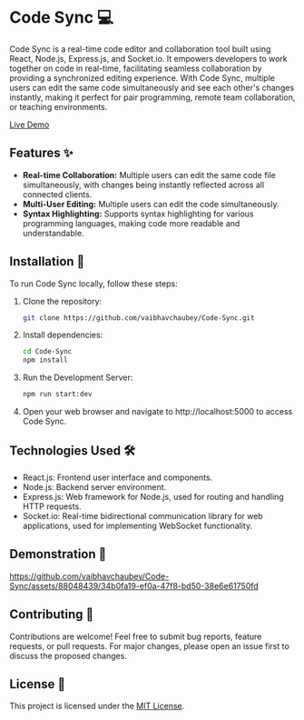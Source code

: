 # Code Sync 💻

Code Sync is a real-time code editor and collaboration tool built using React, Node.js, Express.js, and Socket.io. It empowers developers to work together on code in real-time, facilitating seamless collaboration by providing a synchronized editing experience. With Code Sync, multiple users can edit the same code simultaneously and see each other's changes instantly, making it perfect for pair programming, remote team collaboration, or teaching environments.

[Live Demo](https://code-sync-52s9.onrender.com)

## Features ✨

- **Real-time Collaboration:** Multiple users can edit the same code file simultaneously, with changes being instantly reflected across all connected clients.
- **Multi-User Editing:** Multiple users can edit the code simultaneously.
- **Syntax Highlighting:** Supports syntax highlighting for various programming languages, making code more readable and understandable.


<!-- TODO
- **Multi-User Editing:** Multiple users can edit the code simultaneously, with clear visual indicators of who's making changes.
- **Chat Functionality:** Integrated chat feature allows collaborators to communicate while working on code, facilitating better collaboration and teamwork.
- **User Authentication:** Secure user authentication system ensures that only authorized users can access and collaborate on code projects.
- **Persistent Code Storage:** The code is saved in the cloud, ensuring accessibility and version control (implementation details to be specified based on your chosen persistence mechanism).
- **Version History:** Keeps track of version history, allowing users to revert to previous versions of code files if needed. -->


## Installation 🚀

To run Code Sync locally, follow these steps:

1. Clone the repository:

   ```bash
   git clone https://github.com/vaibhavchaubey/Code-Sync.git
   ```

2. Install dependencies:
    ```bash
    cd Code-Sync
    npm install
    ```

3. Run the Development Server:

    ```bash
    npm run start:dev
    ```
4. Open your web browser and navigate to http://localhost:5000 to access Code Sync.

## Technologies Used 🛠️

- React.js: Frontend user interface and components.
- Node.js: Backend server environment.
- Express.js: Web framework for Node.js, used for routing and handling HTTP requests.
- Socket.io: Real-time bidirectional communication library for web applications, used for implementing WebSocket functionality.


<!-- TODO
- MongoDB: NoSQL database for storing user information, code files, and version history. -->


## Demonstration 🎥
https://github.com/vaibhavchaubey/Code-Sync/assets/88048439/34b0fa19-ef0a-47f8-bd50-38e6e61750fd


## Contributing 🤝

Contributions are welcome! Feel free to submit bug reports, feature requests, or pull requests. For major changes, please open an issue first to discuss the proposed changes.

## License 📝

This project is licensed under the [MIT License](https://opensource.org/licenses/MIT).
